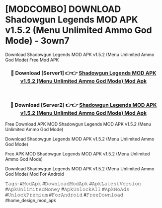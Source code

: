 # [MODCOMBO] DOWNLOAD Shadowgun Legends MOD APK v1.5.2 (Menu Unlimited Ammo God Mode) - 3own7
Download Shadowgun Legends MOD APK v1.5.2 (Menu Unlimited Ammo God Mode) Free Mod APK

<div align="center">
<h3>🔴 Download [Server1] 👉👉 <a href="https://apk-comot.site?title=Shadowgun_Legends_MOD_APK_v1.5.2_(Menu_Unlimited_Ammo_God_Mode)">Shadowgun Legends MOD APK v1.5.2 (Menu Unlimited Ammo God Mode) Mod Apk</a></h3><br>

<h3>🔴 Download [Server2] 👉👉 <a href="https://apk-comot.site?title=Shadowgun_Legends_MOD_APK_v1.5.2_(Menu_Unlimited_Ammo_God_Mode)">Shadowgun Legends MOD APK v1.5.2 (Menu Unlimited Ammo God Mode) Mod Apk</a></h3>
</div>


Free Download APK MOD Shadowgun Legends MOD APK v1.5.2 (Menu Unlimited Ammo God Mode)

Download Shadowgun Legends MOD APK v1.5.2 (Menu Unlimited Ammo God Mode) 

Free APK MOD Shadowgun Legends MOD APK v1.5.2 (Menu Unlimited Ammo God Mode) 

Download Shadowgun Legends MOD APK v1.5.2 (Menu Unlimited Ammo God Mode) Mod For Android

𝚃𝚊𝚐𝚜: #𝙼𝚘𝚍𝙰𝚙𝚔 #𝙳𝚘𝚠𝚗𝚕𝚘𝚊𝚍𝙼𝚘𝚍𝙰𝚙𝚔 #𝙰𝚙𝚔𝙻𝚊𝚝𝚎𝚜𝚝𝚅𝚎𝚛𝚜𝚒𝚘𝚗 #𝙰𝚙𝚔𝚄𝚗𝚕𝚒𝚖𝚒𝚝𝚎𝚍𝙼𝚘𝚗𝚎𝚢 #𝙰𝚙𝚔𝚄𝚗𝚕𝚘𝚌𝚔𝙰𝚕𝚕 #𝙰𝚙𝚔𝙽𝚘𝙰𝚍𝚜 #𝚄𝚗𝚕𝚘𝚌𝚔𝙿𝚛𝚎𝚖𝚒𝚞𝚖 #𝙵𝚘𝚛𝙰𝚗𝚍𝚛𝚘𝚒𝚍 #𝙵𝚛𝚎𝚎𝙳𝚘𝚠𝚗𝚕𝚘𝚊𝚍 #home_design_mod_apk